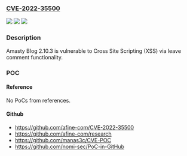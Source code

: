 ### [CVE-2022-35500](https://cve.mitre.org/cgi-bin/cvename.cgi?name=CVE-2022-35500)
![](https://img.shields.io/static/v1?label=Product&message=n%2Fa&color=blue)
![](https://img.shields.io/static/v1?label=Version&message=n%2Fa&color=blue)
![](https://img.shields.io/static/v1?label=Vulnerability&message=n%2Fa&color=brighgreen)

### Description

Amasty Blog 2.10.3 is vulnerable to Cross Site Scripting (XSS) via leave comment functionality.

### POC

#### Reference
No PoCs from references.

#### Github
- https://github.com/afine-com/CVE-2022-35500
- https://github.com/afine-com/research
- https://github.com/manas3c/CVE-POC
- https://github.com/nomi-sec/PoC-in-GitHub

